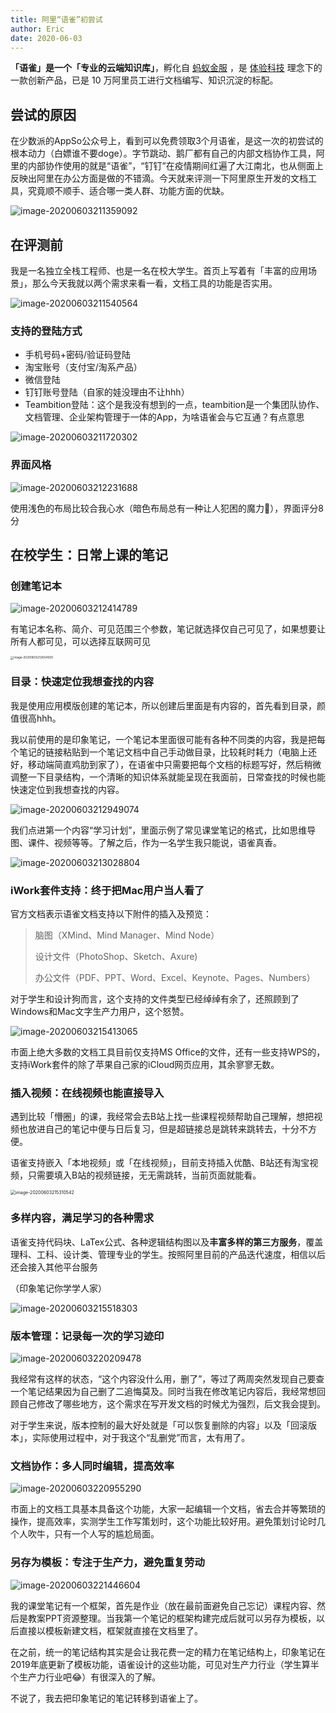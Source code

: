 ```yaml
---
title: 阿里“语雀”初尝试
author: Eric
date: 2020-06-03
---
```


**「语雀」**是一个**「专业的云端知识库」**，孵化自 [蚂蚁金服](https://www.antfin.com/?deer_tracert_token=cc478126-c93a-459b-a448-dd41de67f2d4) ，是 [体验科技](https://www.yuque.com/yubo/explore/tcaywl?deer_tracert_token=cc478126-c93a-459b-a448-dd41de67f2d4) 理念下的一款创新产品，已是 10 万阿里员工进行文档编写、知识沉淀的标配。

## 尝试的原因

在少数派的AppSo公众号上，看到可以免费领取3个月语雀，是这一次的初尝试的根本动力（白嫖谁不要doge）。字节跳动、鹅厂都有自己的内部文档协作工具，阿里的内部协作使用的就是“语雀”，“钉钉”在疫情期间红遍了大江南北，也从侧面上反映出阿里在办公方面是做的不错滴。今天就来评测一下阿里原生开发的文档工具，究竟顺不顺手、适合哪一类人群、功能方面的优缺。

![image-20200603211359092](2020-06-03-%E9%98%BF%E9%87%8C%E2%80%9C%E8%AF%AD%E9%9B%80%E2%80%9D%E5%88%9D%E5%B0%9D%E8%AF%95.assets/image-20200603211359092.png)

## 在评测前

我是一名独立全栈工程师、也是一名在校大学生。首页上写着有「丰富的应用场景」，那么今天我就以两个需求来看一看，文档工具的功能是否实用。

![image-20200603211540564](2020-06-03-%E9%98%BF%E9%87%8C%E2%80%9C%E8%AF%AD%E9%9B%80%E2%80%9D%E5%88%9D%E5%B0%9D%E8%AF%95.assets/image-20200603211540564.png)

### 支持的登陆方式

- 手机号码+密码/验证码登陆
- 淘宝账号（支付宝/淘系产品）
- 微信登陆
- 钉钉账号登陆（自家的娃没理由不让hhh）
- Teambition登陆：这个是我没有想到的一点，teambition是一个集团队协作、文档管理、企业架构管理于一体的App，为啥语雀会与它互通？有点意思

![image-20200603211720302](2020-06-03-%E9%98%BF%E9%87%8C%E2%80%9C%E8%AF%AD%E9%9B%80%E2%80%9D%E5%88%9D%E5%B0%9D%E8%AF%95.assets/image-20200603211720302.png)

### 界面风格

![image-20200603212231688](2020-06-03-%E9%98%BF%E9%87%8C%E2%80%9C%E8%AF%AD%E9%9B%80%E2%80%9D%E5%88%9D%E5%B0%9D%E8%AF%95.assets/image-20200603212231688.png)

使用浅色的布局比较合我心水（暗色布局总有一种让人犯困的魔力🥱），界面评分8分

## 在校学生：日常上课的笔记

### 创建笔记本

![image-20200603212414789](2020-06-03-%E9%98%BF%E9%87%8C%E2%80%9C%E8%AF%AD%E9%9B%80%E2%80%9D%E5%88%9D%E5%B0%9D%E8%AF%95.assets/image-20200603212414789.png)

有笔记本名称、简介、可见范围三个参数，笔记就选择仅自己可见了，如果想要让所有人都可见，可以选择互联网可见

<img src="2020-06-03-%E9%98%BF%E9%87%8C%E2%80%9C%E8%AF%AD%E9%9B%80%E2%80%9D%E5%88%9D%E5%B0%9D%E8%AF%95.assets/image-20200603212634920.png" alt="image-20200603212634920" style="zoom:33%;" />

### 目录：快速定位我想查找的内容

我是使用应用模版创建的笔记本，所以创建后里面是有内容的，首先看到目录，颜值很高hhh。

我以前使用的是印象笔记，一个笔记本里面很可能有各种不同类的内容，我是把每个笔记的链接粘贴到一个笔记文档中自己手动做目录，比较耗时耗力（电脑上还好，移动端简直鸡肋到家了），在语雀中只需要把每个文档的标题写好，然后稍微调整一下目录结构，一个清晰的知识体系就能呈现在我面前，日常查找的时候也能快速定位到我想查找的内容。

![image-20200603212949074](2020-06-03-%E9%98%BF%E9%87%8C%E2%80%9C%E8%AF%AD%E9%9B%80%E2%80%9D%E5%88%9D%E5%B0%9D%E8%AF%95.assets/image-20200603212949074.png)



我们点进第一个内容“学习计划”，里面示例了常见课堂笔记的格式，比如思维导图、课件、视频等等。了解之后，作为一名学生我只能说，语雀真香。

![image-20200603213028804](2020-06-03-%E9%98%BF%E9%87%8C%E2%80%9C%E8%AF%AD%E9%9B%80%E2%80%9D%E5%88%9D%E5%B0%9D%E8%AF%95.assets/image-20200603213028804.png)

### iWork套件支持：终于把Mac用户当人看了

官方文档表示语雀文档支持以下附件的插入及预览：

> 脑图（XMind、Mind Manager、Mind Node）
>
> 设计文件（PhotoShop、Sketch、Axure)
>
> 办公文件（PDF、PPT、Word、Excel、Keynote、Pages、Numbers）

对于学生和设计狗而言，这个支持的文件类型已经绰绰有余了，还照顾到了Windows和Mac文字生产力用户，这个怒赞。

![image-20200603215413065](2020-06-03-%E9%98%BF%E9%87%8C%E2%80%9C%E8%AF%AD%E9%9B%80%E2%80%9D%E5%88%9D%E5%B0%9D%E8%AF%95.assets/image-20200603215413065.png)

市面上绝大多数的文档工具目前仅支持MS Office的文件，还有一些支持WPS的，支持iWork套件的除了苹果自己家的iCloud网页应用，其余寥寥无数。

### 插入视频：在线视频也能直接导入

遇到比较「懵圈」的课，我经常会去B站上找一些课程视频帮助自己理解，想把视频也放进自己的笔记中便与日后复习，但是超链接总是跳转来跳转去，十分不方便。

语雀支持嵌入「本地视频」或「在线视频」，目前支持插入优酷、B站还有淘宝视频，只需要填入B站的视频链接，无无需跳转，当前页面就能看。

<img src="2020-06-03-%E9%98%BF%E9%87%8C%E2%80%9C%E8%AF%AD%E9%9B%80%E2%80%9D%E5%88%9D%E5%B0%9D%E8%AF%95.assets/image-20200603215310542.png" alt="image-20200603215310542" style="zoom:50%;" />

### 多样内容，满足学习的各种需求

语雀支持代码块、LaTex公式、各种逻辑结构图以及**丰富多样的第三方服务**，覆盖理科、工科、设计类、管理专业的学生。按照阿里目前的产品迭代速度，相信以后还会接入其他平台服务

（印象笔记你学学人家）

![image-20200603215518303](2020-06-03-%E9%98%BF%E9%87%8C%E2%80%9C%E8%AF%AD%E9%9B%80%E2%80%9D%E5%88%9D%E5%B0%9D%E8%AF%95.assets/image-20200603215518303.png)

### 版本管理：记录每一次的学习迹印

![image-20200603220209478](2020-06-03-%E9%98%BF%E9%87%8C%E2%80%9C%E8%AF%AD%E9%9B%80%E2%80%9D%E5%88%9D%E5%B0%9D%E8%AF%95.assets/image-20200603220209478.png)

我经常有这样的状态，“这个内容没什么用，删了”，等过了两周突然发现自己要查一个笔记结果因为自己删了二追悔莫及。同时当我在修改笔记内容后，我经常想回顾自己修改了哪些地方，这个需求在写开发文档的时候尤为强烈，后文我会提到。

对于学生来说，版本控制的最大好处就是「可以恢复删除的内容」以及「回滚版本」，实际使用过程中，对于我这个“乱删党”而言，太有用了。

### 文档协作：多人同时编辑，提高效率

![image-20200603220955290](2020-06-03-%E9%98%BF%E9%87%8C%E2%80%9C%E8%AF%AD%E9%9B%80%E2%80%9D%E5%88%9D%E5%B0%9D%E8%AF%95.assets/image-20200603220955290.png)

市面上的文档工具基本具备这个功能，大家一起编辑一个文档，省去合并等繁琐的操作，提高效率，实测学生工作写策划时，这个功能比较好用。避免策划讨论时几个人吹牛，只有一个人写的尴尬局面。

### 另存为模板：专注于生产力，避免重复劳动

![image-20200603221446604](2020-06-03-%E9%98%BF%E9%87%8C%E2%80%9C%E8%AF%AD%E9%9B%80%E2%80%9D%E5%88%9D%E5%B0%9D%E8%AF%95.assets/image-20200603221446604.png)

我的课堂笔记有一个框架，首先是作业（放在最前面避免自己忘记）课程内容、然后是教案PPT资源整理。当我第一个笔记的框架构建完成后就可以另存为模板，以后直接以模板新建文档，框架就直接在文档里了。

在之前，统一的笔记结构其实是会让我花费一定的精力在笔记结构上，印象笔记在2019年底更新了模板功能，语雀设计的这些功能，可见对生产力行业（学生算半个生产力行业吧😂）有很深入的了解。

不说了，我去把印象笔记的笔记转移到语雀上了。

